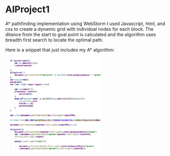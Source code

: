 # AIProject1

A* pathfinding implementation using WebStorm I used Javascript, html, and css to create a dynamic grid with individual nodes for each block. The ditance from the start to goal point is calculated and the algorithm uses breadth first search to locate the optimal path. 

Here is a snippet that just includes my A* algorithm:

<img src="https://github.com/jm5967a/AIProject1/blob/master/Screen%20Shot%202016-10-24%20at%206.55.18%20PM.png" width="300"/>
